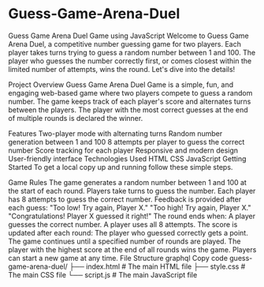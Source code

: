 # Guess-Game-Arena-Duel
Guess Game Arena Duel Game using JavaScript
Welcome to Guess Game Arena Duel, a competitive number guessing game for two players. Each player takes turns trying to guess a random number between 1 and 100. The player who guesses the number correctly first, or comes closest within the limited number of attempts, wins the round. Let's dive into the details!


Project Overview
Guess Game Arena Duel Game is a simple, fun, and engaging web-based game where two players compete to guess a random number. The game keeps track of each player's score and alternates turns between the players. The player with the most correct guesses at the end of multiple rounds is declared the winner.

Features
Two-player mode with alternating turns
Random number generation between 1 and 100
8 attempts per player to guess the correct number
Score tracking for each player
Responsive and modern design
User-friendly interface
Technologies Used
HTML
CSS
JavaScript
Getting Started
To get a local copy up and running follow these simple steps.

Game Rules
The game generates a random number between 1 and 100 at the start of each round.
Players take turns to guess the number.
Each player has 8 attempts to guess the correct number.
Feedback is provided after each guess:
"Too low! Try again, Player X."
"Too high! Try again, Player X."
"Congratulations! Player X guessed it right!"
The round ends when:
A player guesses the correct number.
A player uses all 8 attempts.
The score is updated after each round:
The player who guessed correctly gets a point.
The game continues until a specified number of rounds are played.
The player with the highest score at the end of all rounds wins the game.
Players can start a new game at any time.
File Structure
graphql
Copy code
guess-game-arena-duel/
├── index.html        # The main HTML file
├── style.css         # The main CSS file
└── script.js         # The main JavaScript file
